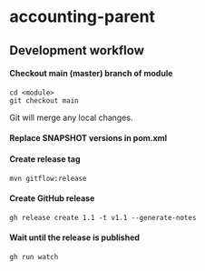 # accounting-parent

## Development workflow

#### Checkout main (master) branch of module

```shell
cd <module>
git checkout main
```

Git will merge any local changes.

#### Replace SNAPSHOT versions in pom.xml

#### Create release tag

    mvn gitflow:release

#### Create GitHub release

    gh release create 1.1 -t v1.1 --generate-notes

#### Wait until the release is published

    gh run watch



